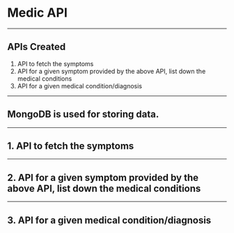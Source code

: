 # Medic API

----
## APIs Created
1. API to fetch the symptoms
2. API for a given symptom provided by the above API, list down the medical
conditions
3. API for a given medical condition/diagnosis


----

## MongoDB is used for storing data.

----
## 1. API to fetch the symptoms




----
## 2. API for a given symptom provided by the above API, list down the medical conditions



----

## 3. API for a given medical condition/diagnosis

